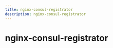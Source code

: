 ```yaml
---
title: nginx-consul-registrator
description: nginx-consul-registrator
---
```


# nginx-consul-registrator
